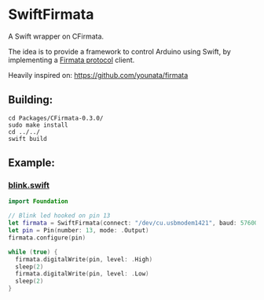 # SwiftFirmata
A Swift wrapper on CFirmata.

The idea is to provide a framework to control Arduino using Swift, by implementing a [Firmata protocol](firmata.org/wiki/V2.3ProtocolDetails) client.

Heavily inspired on: https://github.com/younata/firmata

## Building:
```shell
cd Packages/CFirmata-0.3.0/
sudo make install
cd ../../
swift build 
```

## Example:
### [blink.swift](https://github.com/marciok/swiftfirmata/blob/master/examples/blink.swift)
```swift
import Foundation

// Blink led hooked on pin 13
let firmata = SwiftFirmata(connect: "/dev/cu.usbmodem1421", baud: 57600)
let pin = Pin(number: 13, mode: .Output)
firmata.configure(pin)

while (true) {
  firmata.digitalWrite(pin, level: .High)
  sleep(2)
  firmata.digitalWrite(pin, level: .Low)
  sleep(2)
}
```
